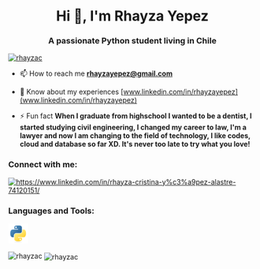 <h1 align="center">Hi 👋, I'm Rhayza Yepez</h1>
<h3 align="center">A passionate Python student living in Chile</h3>

<p align="left"> <a href="https://github.com/ryo-ma/github-profile-trophy"><img src="https://github-profile-trophy.vercel.app/?username=rhayzac" alt="rhayzac" /></a> </p>

- 📫 How to reach me **rhayzayepez@gmail.com**

- 📄 Know about my experiences [www.linkedin.com/in/rhayzayepez](www.linkedin.com/in/rhayzayepez)

- ⚡ Fun fact **When I graduate from highschool I wanted to be a dentist, I started studying civil engineering, I changed my career to law, I'm a lawyer and now I am changing to the field of technology, I like codes, cloud and database so far XD. It's never too late to try what you love!**

<h3 align="left">Connect with me:</h3>
<p align="left">
<a href="https://linkedin.com/in/https://www.linkedin.com/in/rhayza-cristina-y%c3%a9pez-alastre-74120151/" target="blank"><img align="center" src="https://raw.githubusercontent.com/rahuldkjain/github-profile-readme-generator/master/src/images/icons/Social/linked-in-alt.svg" alt="https://www.linkedin.com/in/rhayza-cristina-y%c3%a9pez-alastre-74120151/" height="30" width="40" /></a>
</p>

<h3 align="left">Languages and Tools:</h3>
<p align="left"> <a href="https://www.python.org" target="_blank" rel="noreferrer"> <img src="https://raw.githubusercontent.com/devicons/devicon/master/icons/python/python-original.svg" alt="python" width="40" height="40"/> </a> </p>

<p><img align="left" src="https://github-readme-stats.vercel.app/api/top-langs?username=rhayzac&show_icons=true&locale=en&layout=compact" alt="rhayzac" /></p>

<p>&nbsp;<img align="center" src="https://github-readme-stats.vercel.app/api?username=rhayzac&show_icons=true&locale=en" alt="rhayzac" /></p>
